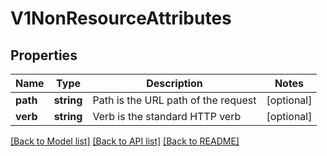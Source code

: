 # V1NonResourceAttributes

## Properties
Name | Type | Description | Notes
------------ | ------------- | ------------- | -------------
**path** | **string** | Path is the URL path of the request | [optional] 
**verb** | **string** | Verb is the standard HTTP verb | [optional] 

[[Back to Model list]](../README.md#documentation-for-models) [[Back to API list]](../README.md#documentation-for-api-endpoints) [[Back to README]](../README.md)


